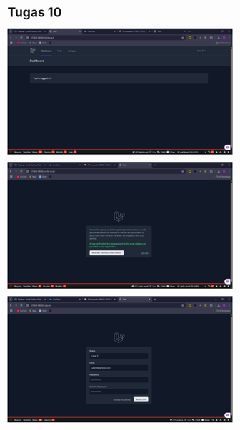 # Tugas 10

![Alt text](screenshot/tugas10/dashboard.png)

![Alt text](screenshot/tugas10/register.png)

![Alt text](screenshot/tugas10/verity-email.png)